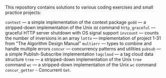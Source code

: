 This repository contains solutions to various coding exercises and small practice projects:

`context` — a simple implementation of the context package
`godd` — a stripped-down implementation of the Unix `dd` command
`http_graceful` — graceful HTTP server shutdown with OS signal support
`invcount` — counts the number of inversions in an array
`lotto` — implementation of project 1-31 from "The Algorithm Design Manual"
`multierr` — types to combine and handle multiple errors
`concur` — concurrency patterns and utilities
`pubsub` — a simple Publish-Subscribe implementation
`tagcloud` — a tag cloud data structure
`tree` — a stripped-down implementation of the Unix `tree` command
`wc` — a stripped-down implementation of the Unix `wc` command
`concur_getter` - Concurrent `Get`.